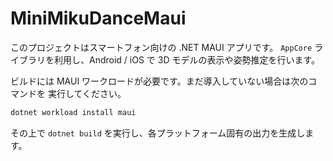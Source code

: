 # MiniMikuDanceMaui

このプロジェクトはスマートフォン向けの .NET MAUI アプリです。
`AppCore` ライブラリを利用し、Android / iOS で 3D モデルの表示や姿勢推定を行います。

ビルドには MAUI ワークロードが必要です。まだ導入していない場合は次のコマンドを
実行してください。

```bash
dotnet workload install maui
```

その上で `dotnet build` を実行し、各プラットフォーム固有の出力を生成します。
